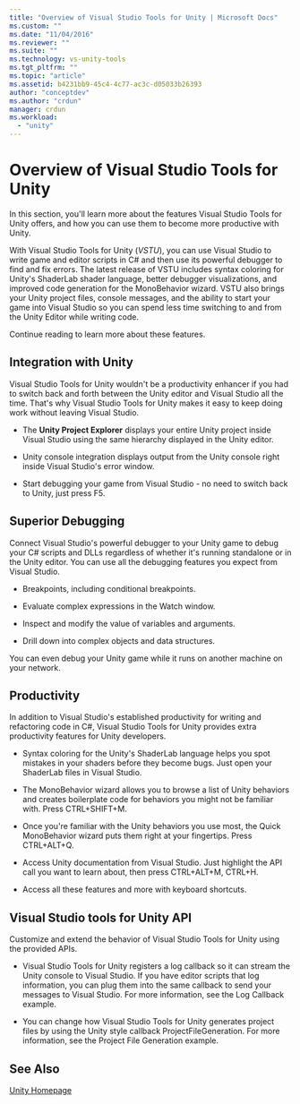 ```yaml
---
title: "Overview of Visual Studio Tools for Unity | Microsoft Docs"
ms.custom: ""
ms.date: "11/04/2016"
ms.reviewer: ""
ms.suite: ""
ms.technology: vs-unity-tools
ms.tgt_pltfrm: ""
ms.topic: "article"
ms.assetid: b4231bb9-45c4-4c77-ac3c-d05033b26393
author: "conceptdev"
ms.author: "crdun"
manager: crdun
ms.workload:
  - "unity"
---
```

# Overview of Visual Studio Tools for Unity
In this section, you'll learn more about the features Visual Studio Tools for Unity offers, and how you can use them to become more productive with Unity.

 With Visual Studio Tools for Unity (*VSTU*), you can use Visual Studio to write game and editor scripts in C# and then use its powerful debugger to find and fix errors. The latest release of VSTU includes syntax coloring for Unity's ShaderLab shader language, better debugger visualizations, and improved code generation for the MonoBehavior wizard. VSTU also brings your Unity project files, console messages, and the ability to start your game into Visual Studio so you can spend less time switching to and from the Unity Editor while writing code.

 Continue reading to learn more about these features.

## Integration with Unity
 Visual Studio Tools for Unity wouldn't be a productivity enhancer if you had to switch back and forth between the Unity editor and Visual Studio all the time. That's why Visual Studio Tools for Unity makes it easy to keep doing work without leaving Visual Studio.

-   The **Unity Project Explorer** displays your entire Unity project inside Visual Studio using the same hierarchy displayed in the Unity editor.

-   Unity console integration displays output from the Unity console right inside Visual Studio's error window.

-   Start debugging your game from Visual Studio - no need to switch back to Unity, just press F5.

## Superior Debugging
 Connect Visual Studio's powerful debugger to your Unity game to debug your C# scripts and DLLs regardless of whether it's running standalone or in the Unity editor. You can use all the debugging features you expect from Visual Studio.

-   Breakpoints, including conditional breakpoints.

-   Evaluate complex expressions in the Watch window.

-   Inspect and modify the value of variables and arguments.

-   Drill down into complex objects and data structures.

 You can even debug your Unity game while it runs on another machine on your network.

## Productivity
 In addition to Visual Studio's established productivity for writing and refactoring code in C#, Visual Studio Tools for Unity provides extra productivity features for Unity developers.

-   Syntax coloring for the Unity's ShaderLab language helps you spot mistakes in your shaders before they become bugs. Just open your ShaderLab files in Visual Studio.

-   The MonoBehavior wizard allows you to browse a list of Unity behaviors and creates boilerplate code for behaviors you might not be familiar with. Press CTRL+SHIFT+M.

-   Once you're familiar with the Unity behaviors you use most, the Quick MonoBehavior wizard puts them right at your fingertips. Press CTRL+ALT+Q.

-   Access Unity documentation from Visual Studio. Just highlight the API call you want to learn about, then press CTRL+ALT+M, CTRL+H.

-   Access all these features and more with keyboard shortcuts.

## Visual Studio tools for Unity API
 Customize and extend the behavior of Visual Studio Tools for Unity using the provided APIs.

-   Visual Studio Tools for Unity registers a log callback so it can stream the Unity console to Visual Studio. If you have editor scripts that log information, you can plug them into the same callback to send your messages to Visual Studio. For more information, see the Log Callback example.

-   You can change how Visual Studio Tools for Unity generates project files by using the Unity style callback ProjectFileGeneration. For more information, see the Project File Generation example.

## See Also
 [Unity Homepage](http://unity3d.com)
